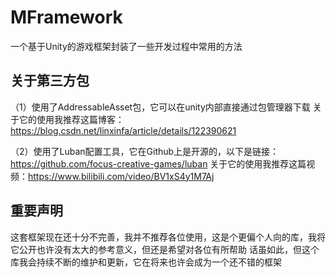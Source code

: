 # MFramework
一个基于Unity的游戏框架封装了一些开发过程中常用的方法

## 关于第三方包
（1）使用了AddressableAsset包，它可以在unity内部直接通过包管理器下载
关于它的使用我推荐这篇博客：https://blog.csdn.net/linxinfa/article/details/122390621

（2）使用了Luban配置工具，它在Github上是开源的，以下是链接： https://github.com/focus-creative-games/luban
关于它的使用我推荐这篇视频：https://www.bilibili.com/video/BV1xS4y1M7Aj

## 重要声明
这套框架现在还十分不完善，我并不推荐各位使用，这是个更偏个人向的库，我将它公开也许没有太大的参考意义，但还是希望对各位有所帮助
话虽如此，但这个库我会持续不断的维护和更新，它在将来也许会成为一个还不错的框架
